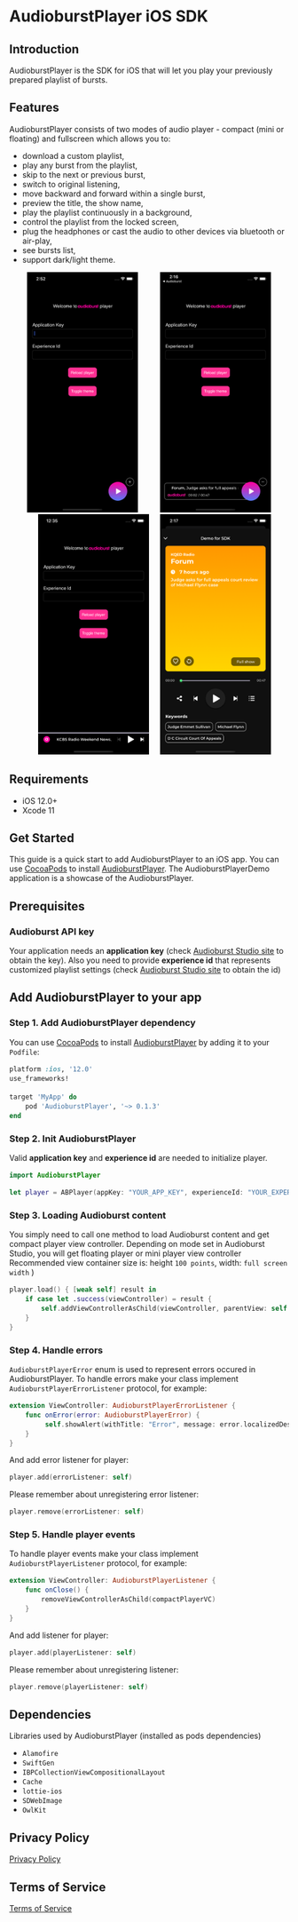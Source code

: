 # AudioburstPlayer iOS SDK

## Introduction

AudioburstPlayer is the SDK for iOS that will let you play your previously prepared playlist of bursts.

## Features

AudioburstPlayer consists of two modes of audio player - compact (mini or floating) and fullscreen which allows you to:
- download a custom playlist,
- play any burst from the playlist,
- skip to the next or previous burst,
- switch to original listening,
- move backward and forward within a single burst,
- preview the title, the show name,
- play the playlist continuously in a background,
- control the playlist from the locked screen,
- plug the headphones or cast the audio to other devices via bluetooth or air-play,
- see bursts list,
- support dark/light theme.


<p align="middle">
<img src="screenshots/floating_player_1.png?raw=true"  width="200" hspace="20" title="Floating player"/><img src="screenshots/floating_player_2.png?raw=true"  width="200" hspace="20" /><img src="screenshots/mini_player.png?raw=true"  width="200" hspace="20" /><img src="screenshots/fullscreen_player.png?raw=true"  width="200" />
</p>


## Requirements

- iOS 12.0+
- Xcode 11

## Get Started

This guide is a quick start to add AudioburstPlayer to an iOS app. You can use [CocoaPods](http://cocoapods.org/) to install [AudioburstPlayer](https://cocoapods.org/pods/AudioburstPlayer). The AudioburstPlayerDemo application is a showcase of the AudioburstPlayer.


## Prerequisites

### Audioburst API key
Your application needs an **application key** (check [Audioburst Studio site](https://studio.audioburst.com/) to obtain the key).
Also you need to provide **experience id** that represents customized playlist settings (check [Audioburst Studio site](https://studio.audioburst.com/) to obtain the id)

## Add AudioburstPlayer to your app

### Step 1. Add AudioburstPlayer dependency
You can use [CocoaPods](http://cocoapods.org/) to install [AudioburstPlayer](https://cocoapods.org/pods/AudioburstPlayer) by adding it to your `Podfile`:

```ruby
platform :ios, '12.0'
use_frameworks!

target 'MyApp' do
    pod 'AudioburstPlayer', '~> 0.1.3'
end
```

### Step 2. Init AudioburstPlayer

Valid **application key** and **experience id** are needed to initialize player.

```swift
import AudioburstPlayer
```

```swift
let player = ABPlayer(appKey: "YOUR_APP_KEY", experienceId: "YOUR_EXPERIENCE_ID")
```

### Step 3. Loading Audioburst content
You simply need to call one method to load Audioburst content and get compact player view controller. Depending on mode set in Audioburst Studio, you will get floating player or mini player view controller Recommended view container size is: height `100 points`, width: `full screen width` )


```swift
player.load() { [weak self] result in
    if case let .success(viewController) = result {
        self.addViewControllerAsChild(viewController, parentView: self.playerViewContainer)
    }
}
```

### Step 4. Handle errors
`AudioburstPlayerError` enum is used to represent errors occured in AudioburstPlayer. To handle errors make your class implement `AudioburstPlayerErrorListener` protocol, for example:

```swift
extension ViewController: AudioburstPlayerErrorListener {
    func onError(error: AudioburstPlayerError) {
         self.showAlert(withTitle: "Error", message: error.localizedDescription)
    }
}
```
And add error listener for player:

```swift
player.add(errorListener: self) 
```

Please remember about unregistering error listener:

```swift
player.remove(errorListener: self)
```

### Step 5. Handle player events
To handle player events make your class implement `AudioburstPlayerListener` protocol, for example:

```swift
extension ViewController: AudioburstPlayerListener {
    func onClose() {
        removeViewControllerAsChild(compactPlayerVC)
    }
}
```
And add listener for player:

```swift
player.add(playerListener: self) 
```

Please remember about unregistering listener:

```swift
player.remove(playerListener: self)
```

## Dependencies
Libraries used by AudioburstPlayer (installed as pods dependencies)

- `Alamofire`
- `SwiftGen`
- `IBPCollectionViewCompositionalLayout`
- `Cache`
- `lottie-ios`
- `SDWebImage`
- `OwlKit`


## Privacy Policy
[Privacy Policy](https://audioburst.com/privacy)

## Terms of Service 
[Terms of Service](https://audioburst.com/audioburst-publisher-terms)

